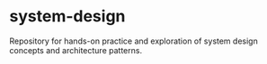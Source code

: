 # system-design
Repository for hands-on practice and exploration of system design concepts and architecture patterns.
